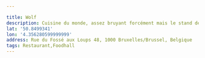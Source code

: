 ```yaml
---

title: Wolf
description: Cuisine du monde, assez bruyant forcément mais le stand de pâtes est top ! Bon rapport qualité prix 👌🏻
lat: '50.8499341'
lon: '4.356280599999999'
address: Rue du Fossé aux Loups 48, 1000 Bruxelles/Brussel, Belgique
tags: Restaurant,Foodhall
---
```


